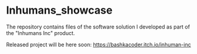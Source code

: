 # Inhumans_showcase
The repository contains files of the software solution I developed as part of the "Inhumans Inc" product.

Released project will be here soon: https://bashkacoder.itch.io/inhuman-inc
